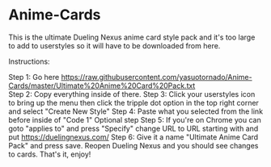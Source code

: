 # Anime-Cards
This is the ultimate Dueling Nexus anime card style pack and it's too large to add to userstyles so it will have to be downloaded from here.

Instructions:

Step 1: Go here https://raw.githubusercontent.com/yasuotornado/Anime-Cards/master/Ultimate%20Anime%20Card%20Pack.txt<BR>
Step 2: Copy everything inside of there.
Step 3: Click your userstyles icon to bring up the menu then click the tripple dot option in the top right corner and select "Create New Style"
Step 4: Paste what you selected from the link before inside of "Code 1"
Optional step
Step 5: If you're on Chrome you can goto "applies to" and press "Specify" change URL to URL starting with and put https://duelingnexus.com/
Step 6: Give it a name "Ultimate Anime Card Pack" and press save. Reopen Dueling Nexus and you should see changes to cards.
That's it, enjoy!
